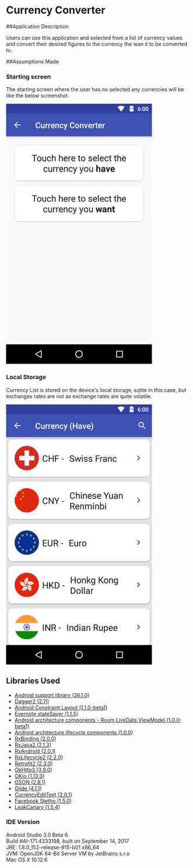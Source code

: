 # Currency Converter

##Application Description

Users can use this application and selected from a list of currency values and convert their desired figures to the currency the wan it to be converted to.

##Assumptions Made

### Starting screen

The starting screen where the user has no selected any currencies will be like the below screenshot.

<img src="https://github.com/kenshin171/mcInterviewAssignment/blob/master/images/device-2017-09-23-161135.png" width="400">


### Local Storage

Currency List is stored on the device's local storage, sqlite in this case, but exchanges rates are not as exchange rates are quite volatile.

<img src="https://github.com/kenshin171/mcInterviewAssignment/blob/master/images/device-2017-09-23-163737.png" width="400">


## Libraries Used
-  [Android support library (26.1.0)](https://developer.android.com/topic/libraries/support-library/index.html)
- [Dagger2 (2.11)](https://google.github.io/dagger/)
- [Android Constraint Layout (1.1.0-beta1)](https://developer.android.com/training/constraint-layout/index.html)
- [Evernote stateSaver (1.1.5)](https://github.com/evernote/android-state)
- [Android architecture components - Room,LiveData,ViewModel (1.0.0-beta1)](https://developer.android.com/topic/libraries/architecture/guide.html)
- [Android architecture lifecycle components (1.0.0)](https://developer.android.com/topic/libraries/architecture/lifecycle.html)
- [RxBinding (2.0.0)](https://github.com/JakeWharton/RxBinding)
- [RxJava2 (2.1.3)](https://github.com/ReactiveX/RxJava)
- [RxAndroid (2.0.1)](https://github.com/ReactiveX/RxAndroid)
- [RxLifecycle2 (2.2.0)](https://github.com/trello/RxLifecycle)
- [Retrofit2 (2.3.0)](http://square.github.io/retrofit/)
- [OkHttp3 (3.9.0)](http://square.github.io/okhttp/)
- [OKio (1.13.0)](https://github.com/square/okio)
- [GSON (2.8.1)](https://github.com/google/gson)
- [Glide (4.1.1)](https://github.com/bumptech/glide)
- [CurrencyEditText (2.0.1)](https://github.com/BlacKCaT27/CurrencyEditText)
- [Facebook Stetho (1.5.0)](http://facebook.github.io/stetho/)
- [LeakCanary (1.5.4)](https://github.com/square/leakcanary)


### IDE Version

Android Studio 3.0 Beta 6 <br>
Build #AI-171.4333198, built on September 14, 2017 <br>
JRE: 1.8.0_152-release-915-b01 x86_64 <br>
JVM: OpenJDK 64-Bit Server VM by JetBrains s.r.o <br>
Mac OS X 10.12.6